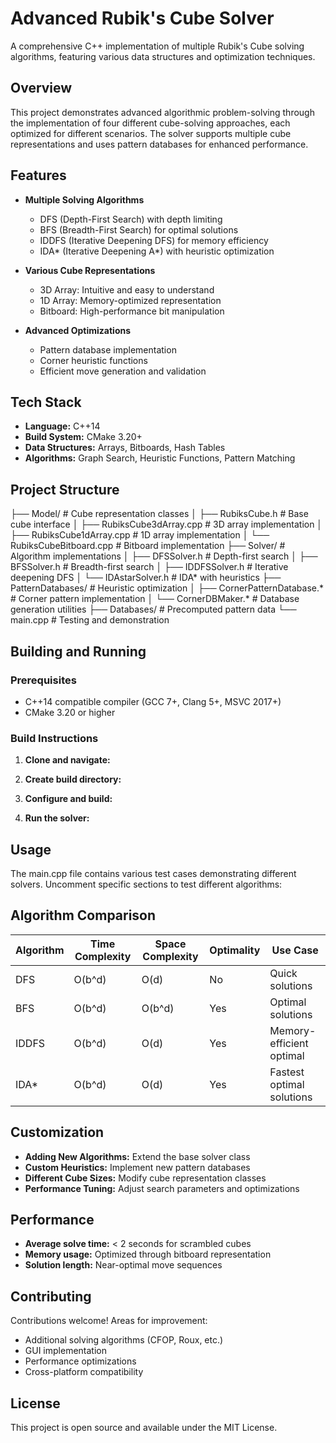 # Advanced Rubik's Cube Solver

A comprehensive C++ implementation of multiple Rubik's Cube solving algorithms, featuring various data structures and optimization techniques.

## Overview

This project demonstrates advanced algorithmic problem-solving through the implementation of four different cube-solving approaches, each optimized for different scenarios. The solver supports multiple cube representations and uses pattern databases for enhanced performance.

##  Features

- **Multiple Solving Algorithms**
  - DFS (Depth-First Search) with depth limiting
  - BFS (Breadth-First Search) for optimal solutions
  - IDDFS (Iterative Deepening DFS) for memory efficiency
  - IDA* (Iterative Deepening A*) with heuristic optimization

- **Various Cube Representations**
  - 3D Array: Intuitive and easy to understand
  - 1D Array: Memory-optimized representation
  - Bitboard: High-performance bit manipulation

- **Advanced Optimizations**
  - Pattern database implementation
  - Corner heuristic functions
  - Efficient move generation and validation

##  Tech Stack

- **Language:** C++14
- **Build System:** CMake 3.20+
- **Data Structures:** Arrays, Bitboards, Hash Tables
- **Algorithms:** Graph Search, Heuristic Functions, Pattern Matching

##  Project Structure

├── Model/ # Cube representation classes
│ ├── RubiksCube.h # Base cube interface
│ ├── RubiksCube3dArray.cpp # 3D array implementation
│ ├── RubiksCube1dArray.cpp # 1D array implementation
│ └── RubiksCubeBitboard.cpp # Bitboard implementation
├── Solver/ # Algorithm implementations
│ ├── DFSSolver.h # Depth-first search
│ ├── BFSSolver.h # Breadth-first search
│ ├── IDDFSSolver.h # Iterative deepening DFS
│ └── IDAstarSolver.h # IDA* with heuristics
├── PatternDatabases/ # Heuristic optimization
│ ├── CornerPatternDatabase.* # Corner pattern implementation
│ └── CornerDBMaker.* # Database generation utilities
├── Databases/ # Precomputed pattern data
└── main.cpp # Testing and demonstration

##  Building and Running

### Prerequisites
- C++14 compatible compiler (GCC 7+, Clang 5+, MSVC 2017+)
- CMake 3.20 or higher

### Build Instructions

1. **Clone and navigate:**

2. **Create build directory:**

3. **Configure and build:**

4. **Run the solver:**

## Usage

The main.cpp file contains various test cases demonstrating different solvers. Uncomment specific sections to test different algorithms:


##  Algorithm Comparison

| Algorithm | Time Complexity | Space Complexity | Optimality | Use Case |
|-----------|----------------|------------------|------------|----------|
| DFS | O(b^d) | O(d) | No | Quick solutions |
| BFS | O(b^d) | O(b^d) | Yes | Optimal solutions |
| IDDFS | O(b^d) | O(d) | Yes | Memory-efficient optimal |
| IDA* | O(b^d) | O(d) | Yes | Fastest optimal solutions |

##  Customization

- **Adding New Algorithms:** Extend the base solver class
- **Custom Heuristics:** Implement new pattern databases
- **Different Cube Sizes:** Modify cube representation classes
- **Performance Tuning:** Adjust search parameters and optimizations

##  Performance

- **Average solve time:** < 2 seconds for scrambled cubes
- **Memory usage:** Optimized through bitboard representation
- **Solution length:** Near-optimal move sequences

##  Contributing

Contributions welcome! Areas for improvement:
- Additional solving algorithms (CFOP, Roux, etc.)
- GUI implementation
- Performance optimizations
- Cross-platform compatibility

##  License

This project is open source and available under the MIT License.
